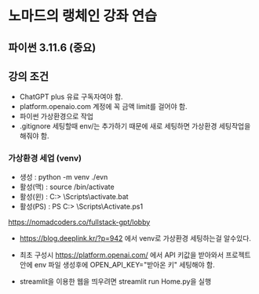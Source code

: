 # 노마드의 랭체인 강좌 연습

## 파이썬 3.11.6 (중요)

## 강의 조건
- ChatGPT plus 유료 구독자여야 함.
- platform.openaio.com 계정에 꼭 금액 limit를 걸어야 함.
- 파이썬 가상환경으로 작업
- .gitignore 세팅할때 env/는 추가하기 때문에 새로 세팅하면 가상환경 세팅작업을 해줘야 함.

### 가상환경 세업 (venv)
- 생성 : python -m venv ./evn 
- 활성(맥) : source <venv>/bin/activate
- 활성(윈) : C:\> <venv>\Scripts\activate.bat
- 활성(PS) : PS C:\> <venv>\Scripts\Activate.ps1

https://nomadcoders.co/fullstack-gpt/lobby

    
- https://blog.deeplink.kr/?p=942 에서 venv로 가상환경 세팅하는걸 알수있다.  
  
- 최초 구성시 https://platform.openai.com/ 에서 API 키값을 받아와서 
프로젝트 안에 env 파일 생성후에 OPEN_API_KEY="받아온 키" 세팅해야 함.

- streamlit을 이용한 웹을 띄우려면 streamlit run Home.py을 실행
